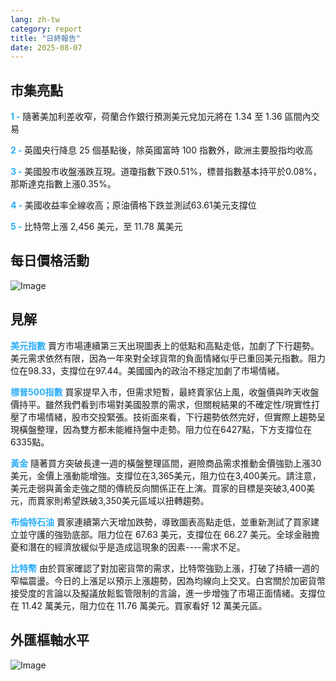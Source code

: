 ```yaml
---
lang: zh-tw
category: report
title: "日終報告"
date: 2025-08-07
---
```



<h2>市集亮點</h2>
<strong style="color: #2caef7;">1 - </strong> 隨著美加利差收窄，荷蘭合作銀行預測美元兌加元將在 1.34 至 1.36 區間內交易

<strong style="color: #2caef7;">2 - </strong> 英國央行降息 25 個基點後，除英國富時 100 指數外，歐洲主要股指均收高

<strong style="color: #2caef7;">3 - </strong> 美國股市收盤漲跌互現。道瓊指數下跌0.51%，標普指數基本持平於0.08%，那斯達克指數上漲0.35%。


<strong style="color: #2caef7;">4 - </strong> 美國收益率全線收高；原油價格下跌並測試63.61美元支撐位

<strong style="color: #2caef7;">5 - </strong> 比特幣上漲 2,456 美元，至 11.78 萬美元



<h2>每日價格活動</h2>
<img src="https://markleighedu.github.io/img/Aug-2025/07-Aug-2025/price.jpg" alt="Image"/>

<h2>見解</h2>
<strong style="color: #2caef7;">美元指數</strong> 賣方市場連續第三天出現圖表上的低點和高點走低，加劇了下行趨勢。美元需求依然有限，因為一年來對全球貨幣的負面情緒似乎已重回美元指數。阻力位在98.33，支撐位在97.44。美國國內的政治不穩定加劇了市場情緒。

<strong style="color: #2caef7;">標普500指數</strong> 買家提早入市，但需求短暫，最終賣家佔上風，收盤價與昨天收盤價持平。雖然我們看到市場對美國股票的需求，但關稅結果的不確定性/現實性打壓了市場情緒，股市交投緊張。技術面來看，下行趨勢依然完好，但實際上趨勢呈現橫盤整理，因為雙方都未能維持盤中走勢。阻力位在6427點，下方支撐位在6335點。

<strong style="color: #2caef7;">黃金</strong> 隨著買方突破長達一週的橫盤整理區間，避險商品需求推動金價強勁上漲30美元，金價上漲動能增強。支撐位在3,365美元，阻力位在3,400美元。請注意，美元走弱與黃金走強之間的傳統反向關係正在上演。買家的目標是突破3,400美元，而賣家則希望跌破3,350美元區域以扭轉趨勢。

<strong style="color: #2caef7;">布倫特石油</strong> 賣家連續第六天增加跌勢，導致圖表高點走低，並重新測試了買家建立並守護的強勁底部。阻力位在 67.63 美元，支撐位在 66.27 美元。全球金融擔憂和潛在的經濟放緩似乎是造成這現象的因素----需求不足。

<strong style="color: #2caef7;">比特幣</strong> 由於買家確認了對加密貨幣的需求，比特幣強勁上漲，打破了持續一週的窄幅震盪。今日的上漲足以預示上漲趨勢，因為均線向上交叉。白宮關於加密貨幣接受度的言論以及擬議放鬆監管限制的言論，進一步增強了市場正面情緒。支撐位在 11.42 萬美元，阻力位在 11.76 萬美元。買家看好 12 萬美元區。



<h2>外匯樞軸水平</h2>
<img src="https://markleighedu.github.io/img/Aug-2025/07-Aug-2025/pivot.jpg" alt="Image"/>